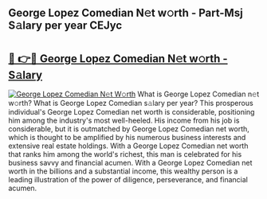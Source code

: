 ## George Lopez Comedian N𝚎t w𝚘rth - Part-Msj S𝚊lary per year CEJyc

# <h2><a href="http://gc1raj.nevu.top/?p=George+Lopez+Comedian">🔗 👉🔴 George Lopez Comedian N𝚎t w𝚘rth - S𝚊lary</a></h2>

[![George Lopez Comedian N𝚎t W𝚘rth](https://i.imgur.com/Oavwk0R.jpeg)](http://gc1raj.nevu.top/?p=George+Lopez+Comedian)
What is George Lopez Comedian n𝚎t w𝚘rth? What is George Lopez Comedian s𝚊lary per year?
This prosperous individual's George Lopez Comedian net worth is considerable, positioning him among the industry's most well-heeled. His income from his job is considerable, but it is outmatched by George Lopez Comedian net worth, which is thought to be amplified by his numerous business interests and extensive real estate holdings. With a George Lopez Comedian net worth that ranks him among the world's richest, this man is celebrated for his business savvy and financial acumen. With a George Lopez Comedian net worth in the billions and a substantial income, this wealthy person is a leading illustration of the power of diligence, perseverance, and financial acumen.

